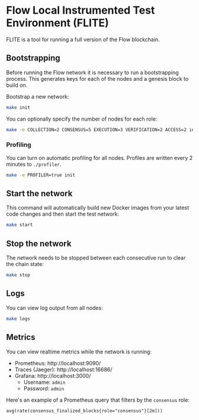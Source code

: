 # Flow Local Instrumented Test Environment (FLITE)

FLITE is a tool for running a full version of the Flow blockchain.

## Bootstrapping

Before running the Flow network it is necessary to run a bootstrapping process. 
This generates keys for each of the nodes and a genesis block to build on.

Bootstrap a new network:

```sh
make init
```

You can optionally specify the number of nodes for each role:

```sh
make -e COLLECTION=2 CONSENSUS=5 EXECUTION=3 VERIFICATION=2 ACCESS=2 init
```

### Profiling

You can turn on automatic profiling for all nodes. Profiles are written every 2
minutes to `./profiler`.

```sh
make -e PROFILER=true init
```

## Start the network

This command will automatically build new Docker images from your latest code changes
and then start the test network:

```sh
make start
```

## Stop the network

The network needs to be stopped between each consecutive run to clear the chain state:

```sh
make stop
```

## Logs

You can view log output from all nodes:

```sh
make logs
```

## Metrics

You can view realtime metrics while the network is running:

- Prometheus: http://localhost:9090/
- Traces (Jaeger): http://localhost:16686/
- Grafana: http://localhost:3000/
  - Username: `admin`
  - Password: `admin`

Here's an example of a Prometheus query that filters by the `consensus` role:

```
avg(rate(consensus_finalized_blocks{role="consensus"}[2m]))
```
